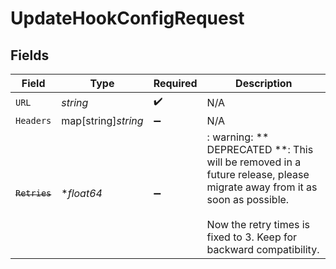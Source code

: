 # UpdateHookConfigRequest


## Fields

| Field                                                                                                                                                                                        | Type                                                                                                                                                                                         | Required                                                                                                                                                                                     | Description                                                                                                                                                                                  |
| -------------------------------------------------------------------------------------------------------------------------------------------------------------------------------------------- | -------------------------------------------------------------------------------------------------------------------------------------------------------------------------------------------- | -------------------------------------------------------------------------------------------------------------------------------------------------------------------------------------------- | -------------------------------------------------------------------------------------------------------------------------------------------------------------------------------------------- |
| `URL`                                                                                                                                                                                        | *string*                                                                                                                                                                                     | :heavy_check_mark:                                                                                                                                                                           | N/A                                                                                                                                                                                          |
| `Headers`                                                                                                                                                                                    | map[string]*string*                                                                                                                                                                          | :heavy_minus_sign:                                                                                                                                                                           | N/A                                                                                                                                                                                          |
| ~~`Retries`~~                                                                                                                                                                                | **float64*                                                                                                                                                                                   | :heavy_minus_sign:                                                                                                                                                                           | : warning: ** DEPRECATED **: This will be removed in a future release, please migrate away from it as soon as possible.<br/><br/>Now the retry times is fixed to 3. Keep for backward compatibility. |